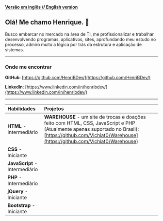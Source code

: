 [**Versão em inglês // English version**](README-English.md)

## Olá! Me chamo Henrique. :wave:

Busco embarcar no mercado na área de TI, me profissionalizar e trabalhar desenvolvendo programas, aplicativos, sites, aprofundando meu estudo no processo, admiro muito a lógica por trás da estrutura e aplicação de sistemas.

---

### Onde me encontrar

**GitHub**: [https://github.com/HenriBDev/](https://github.com/HenriBDev/)

**LinkedIn**: [https://www.linkedin.com/in/henribdev/](https://www.linkedin.com/in/henribdev/)

---

| Habilidades | Projetos |
|:---|:---|
|**HTML** - Intermediário    |**WAREHOUSE** - um site de trocas e doações feito com HTML, CSS, JavaScript e PHP (Atualmente apenas suportado no Brasil): [https://github.com/Vichiat0/Warehouse](https://github.com/Vichiat0/Warehouse)|
|**CSS** - Iniciante    | 
|**JavaScript** - Intermediário    | |
|**PHP** - Intermediário    | |
|**jQuery** - Iniciante    | |
|**Bootstrap** - Iniciante    | |







